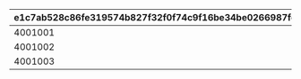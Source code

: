 |e1c7ab528c86fe319574b827f32f0f74c9f16be34be0266987fe5c1c9f331002|084a1f60415a2ebcded4a3b1ce3b412d00ebbee1e061ecb0093c862382b8b7b7|112e84e3711386b28000a2ca5dc842b757efb34b75e4714d5d9e9b8f6e3fbed9|
| --- | --- | --- |
|4001001|601|0|
|4001002|602|4001001|
|4001003|603|4001002|